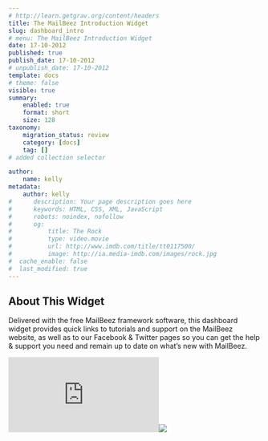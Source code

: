 ```yaml
---
# http://learn.getgrav.org/content/headers
title: The MailBeez Introduction Widget
slug: dashboard_intro
# menu: The MailBeez Introduction Widget
date: 17-10-2012
published: true
publish_date: 17-10-2012
# unpublish_date: 17-10-2012
template: docs
# theme: false
visible: true
summary:
    enabled: true
    format: short
    size: 128
taxonomy:
    migration_status: review
    category: [docs]
    tag: []
# added collection selector

author:
    name: kelly
metadata:
    author: kelly
#      description: Your page description goes here
#      keywords: HTML, CSS, XML, JavaScript
#      robots: noindex, nofollow
#      og:
#          title: The Rock
#          type: video.movie
#          url: http://www.imdb.com/title/tt0117500/
#          image: http://ia.media-imdb.com/images/rock.jpg
#  cache_enable: false
#  last_modified: true
---
```


## About This Widget

Delivered with the free MailBeez framework software, this dashboard widget provides quick links to tutorials and support on the MailBeez website, as well as to our Facebook & Twitter pages so you can get the help & support you need and remain up to date on what’s new with MailBeez.

[![](http://localhost/wordpress_mailbeez_EOL/wp-content/themes/awake/lib/scripts/timthumb/thumb.php?src=http://www.mailbeez.com/images/doc/dashboardbeez/mailbeez_intro.png&w=270&h=94&zc=1&q=100 "MailBeez Intro Widget")](http://www.mailbeez.com/images/doc/dashboardbeez/mailbeez_intro.png "MailBeez Intro Widget")![](http://localhost/wordpress_mailbeez_EOL/wp-content/themes/awake/images/shortcodes/image_shadow.png)
